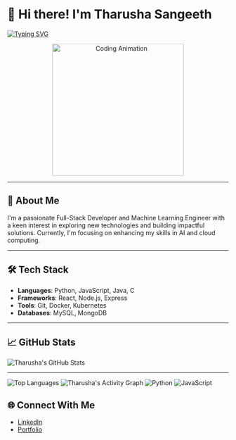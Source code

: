 # 👋 Hi there! I'm Tharusha Sangeeth

[![Typing SVG](https://readme-typing-svg.demolab.com?font=Fira+Code&weight=600&size=22&duration=3000&pause=500&color=00FF00&width=435&lines=Full-Stack+Developer;Machine+Learning+Engineer;Tech+Explorer)](https://git.io/typing-svg)

<p align="center">
  <img src="https://github.com/Tharusha2002-s/Tharusha2002-s/blob/main/assets/coding.gif?raw=true" width="300" alt="Coding Animation">
</p>

---

## 💼 About Me

I'm a passionate Full-Stack Developer and Machine Learning Engineer with a keen interest in exploring new technologies and building impactful solutions. Currently, I'm focusing on enhancing my skills in AI and cloud computing.

---

## 🛠️ Tech Stack

- **Languages**: Python, JavaScript, Java, C
- **Frameworks**: React, Node.js, Express
- **Tools**: Git, Docker, Kubernetes
- **Databases**: MySQL, MongoDB

---

## 📈 GitHub Stats

![Tharusha's GitHub Stats](https://github-readme-stats.vercel.app/api?username=Tharusha2002-s&show_icons=true&hide_title=true&count_private=true&hide=prs&theme=radical)

---
![Top Languages](https://github-readme-stats.vercel.app/api/top-langs/?username=Tharusha2002-s&layout=compact&theme=radical)
![Tharusha's Activity Graph](https://github-readme-activity-graph.cyclic.app/graph?username=Tharusha2002-s&theme=github)
![Python](https://img.shields.io/badge/Python-3776AB?style=flat&logo=python&logoColor=white)
![JavaScript](https://img.shields.io/badge/JavaScript-F7DF1E?style=flat&logo=javascript&logoColor=black)


## 🌐 Connect With Me

- [LinkedIn](https://www.linkedin.com/in/tharusha-hettiarachchi-5b44782aa/)
- [Portfolio](https://www.tharusha2002-s.com)
